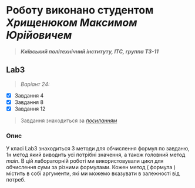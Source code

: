 # Роботу виконано студентом ***Хрищенюком Максимом Юрійовичем***
> ***Київський політехнічний інституту, ІТС, группа ТЗ-11***

## Lab3
> *Варіант 24:*
- [x] Завдання 4
- [x] Завдання 8
- [x] Завдання 12
> Завдання знаходиться за *[посиланням](https://docs.google.com/document/d/1GRte_g3o1toAUfcfi1skvtwVRcqmuOnqGfkSMj7qrII/edit)*
### Опис
У класі Lab3 знаходиться 3 методи для обчислення формул по завданю, 1н метод який виводить усі потрібні значення, а також головний метод *main*. В цій лабораторній роботі ми використовували цикл для обчислення суми за різними формулами. Кожен метод ( формула ) містить в собі аргументи, які ми можемо вказувати в залежності від потреб. 

